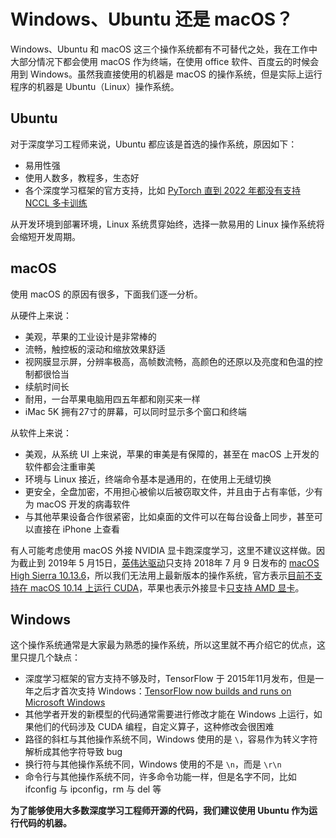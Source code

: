 # Windows、Ubuntu 还是 macOS？

Windows、Ubuntu 和 macOS 这三个操作系统都有不可替代之处，我在工作中大部分情况下都会使用 macOS 作为终端，在使用 office 软件、百度云的时候会用到 Windows。虽然我直接使用的机器是 macOS 的操作系统，但是实际上运行程序的机器是 Ubuntu（Linux）操作系统。

## Ubuntu

对于深度学习工程师来说，Ubuntu 都应该是首选的操作系统，原因如下：

* 易用性强
* 使用人数多，教程多，生态好
* 各个深度学习框架的官方支持，比如 [PyTorch 直到 2022 年都没有支持 NCCL 多卡训练](https://github.com/pytorch/pytorch/issues/42095)

从开发环境到部署环境，Linux 系统贯穿始终，选择一款易用的 Linux 操作系统将会缩短开发周期。

## macOS

使用 macOS 的原因有很多，下面我们逐一分析。

从硬件上来说：

* 美观，苹果的工业设计是非常棒的
* 流畅，触控板的滚动和缩放效果舒适
* 视网膜显示屏，分辨率极高，高帧数流畅，高颜色的还原以及亮度和色温的控制都很恰当
* 续航时间长
* 耐用，一台苹果电脑用四五年都和刚买来一样
* iMac 5K 拥有27寸的屏幕，可以同时显示多个窗口和终端

从软件上来说：

* 美观，从系统 UI 上来说，苹果的审美是有保障的，甚至在 macOS 上开发的软件都会注重审美
* 环境与 Linux 接近，终端命令基本是通用的，在使用上无缝切换
* 更安全，全盘加密，不用担心被偷以后被窃取文件，并且由于占有率低，少有为 macOS 开发的病毒软件
* 与其他苹果设备合作很紧密，比如桌面的文件可以在每台设备上同步，甚至可以直接在 iPhone 上查看

有人可能考虑使用 macOS 外接 NVIDIA 显卡跑深度学习，这里不建议这样做。因为截止到 2019年 5 月15日，[英伟达驱动](https://www.nvidia.com/download/driverResults.aspx/147830/)只支持 2018年 7 月 9 日发布的 [macOS High Sierra 10.13.6](https://support.apple.com/kb/DL1969?locale=zh_CN)，所以我们无法用上最新版本的操作系统，官方表示[目前不支持在 macOS 10.14 上运行 CUDA](https://devtalk.nvidia.com/default/topic/1042279/cuda-10-and-macos-10-14/)，苹果也表示外接显卡[只支持 AMD 显卡](https://support.apple.com/zh-cn/HT208544)。

## Windows

这个操作系统通常是大家最为熟悉的操作系统，所以这里就不再介绍它的优点，这里只提几个缺点：

* 深度学习框架的官方支持不够及时，TensorFlow 于 2015年11月发布，但是一年之后才首次支持 Windows：[TensorFlow now builds and runs on Microsoft Windows](https://github.com/tensorflow/tensorflow/releases/tag/0.12.0-rc0)
* 其他学者开发的新模型的代码通常需要进行修改才能在 Windows 上运行，如果他们的代码涉及 CUDA 编程，自定义算子，这种修改会很困难
* 路径的斜杠与其他操作系统不同，Windows 使用的是 `\`，容易作为转义字符解析成其他字符导致 bug
* 换行符与其他操作系统不同，Windows 使用的不是 `\n`，而是 `\r\n`
* 命令行与其他操作系统不同，许多命令功能一样，但是名字不同，比如 ifconfig 与 ipconfig，rm 与 del 等

**为了能够使用大多数深度学习工程师开源的代码，我们建议使用 Ubuntu 作为运行代码的机器。**

